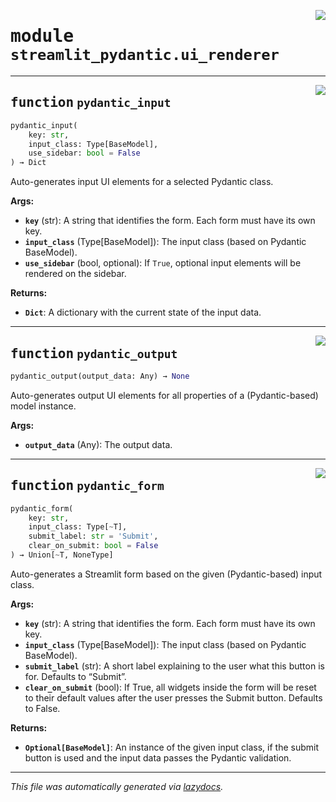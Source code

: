 <!-- markdownlint-disable -->

<a href="https://github.com/lukasmasuch/streamlit-pydantic/blob/main/src/streamlit_pydantic/ui_renderer.py#L0"><img align="right" style="float:right;" src="https://img.shields.io/badge/-source-cccccc?style=flat-square"></a>

# <kbd>module</kbd> `streamlit_pydantic.ui_renderer`





---

<a href="https://github.com/lukasmasuch/streamlit-pydantic/blob/main/src/streamlit_pydantic/ui_renderer.py#L824"><img align="right" style="float:right;" src="https://img.shields.io/badge/-source-cccccc?style=flat-square"></a>

## <kbd>function</kbd> `pydantic_input`

```python
pydantic_input(
    key: str,
    input_class: Type[BaseModel],
    use_sidebar: bool = False
) → Dict
```

Auto-generates input UI elements for a selected Pydantic class. 



**Args:**
 
 - <b>`key`</b> (str):  A string that identifies the form. Each form must have its own key. 
 - <b>`input_class`</b> (Type[BaseModel]):  The input class (based on Pydantic BaseModel). 
 - <b>`use_sidebar`</b> (bool, optional):  If `True`, optional input elements will be rendered on the sidebar. 



**Returns:**
 
 - <b>`Dict`</b>:  A dictionary with the current state of the input data. 


---

<a href="https://github.com/lukasmasuch/streamlit-pydantic/blob/main/src/streamlit_pydantic/ui_renderer.py#L843"><img align="right" style="float:right;" src="https://img.shields.io/badge/-source-cccccc?style=flat-square"></a>

## <kbd>function</kbd> `pydantic_output`

```python
pydantic_output(output_data: Any) → None
```

Auto-generates output UI elements for all properties of a (Pydantic-based) model instance. 



**Args:**
 
 - <b>`output_data`</b> (Any):  The output data. 


---

<a href="https://github.com/lukasmasuch/streamlit-pydantic/blob/main/src/streamlit_pydantic/ui_renderer.py#L857"><img align="right" style="float:right;" src="https://img.shields.io/badge/-source-cccccc?style=flat-square"></a>

## <kbd>function</kbd> `pydantic_form`

```python
pydantic_form(
    key: str,
    input_class: Type[~T],
    submit_label: str = 'Submit',
    clear_on_submit: bool = False
) → Union[~T, NoneType]
```

Auto-generates a Streamlit form based on the given (Pydantic-based) input class. 



**Args:**
 
 - <b>`key`</b> (str):  A string that identifies the form. Each form must have its own key. 
 - <b>`input_class`</b> (Type[BaseModel]):  The input class (based on Pydantic BaseModel). 
 - <b>`submit_label`</b> (str):  A short label explaining to the user what this button is for. Defaults to “Submit”. 
 - <b>`clear_on_submit`</b> (bool):  If True, all widgets inside the form will be reset to their default values after the user presses the Submit button. Defaults to False. 



**Returns:**
 
 - <b>`Optional[BaseModel]`</b>:  An instance of the given input class,  if the submit button is used and the input data passes the Pydantic validation. 




---

_This file was automatically generated via [lazydocs](https://github.com/ml-tooling/lazydocs)._
